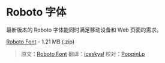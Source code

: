 # Roboto 字体

最新版本的 Roboto 字体能同时满足移动设备和 Web 页面的需求。

[Roboto Font](http://material-design.storage.googleapis.com/downloads/RobotoTTF.zip) - 1.21 MB (.zip)

> 原文：[Roboto Font](http://www.google.com/design/spec/resources/roboto-font.html)  翻译：[iceskysl](https://github.com/iceskysl)  校对：[PoppinLp](https://github.com/poppinlp)

